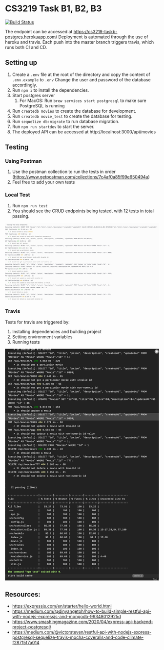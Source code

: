 # CS3219 Task B1, B2, B3

[![Build Status](https://app.travis-ci.com/keane-123/cs3219-taskb.svg?token=MaHWy7usFLCw5aP2t2ft&branch=master)](https://app.travis-ci.com/keane-123/cs3219-taskb)

The endpoint can be accessed at https://cs3219-taskb-postgres.herokuapp.com/
Deployment is automated through the use of heroku and travis. Each push into the master branch triggers travis, which runs both CI and CD.

## Setting up
1. Create a `.env` file at the root of the directory and copy the content of `.env.example` to `.env` Change the user and password of the database accordingly. 
2. Run `npm i` to install the dependencies. 
3. Start postgres server
   1. For MacOS: Run `brew services start postgresql` to make sure PostgreSQL is running
4. Run `createdb movies` to create the database for development. 
5. Run `createdb movie_test` to create the database for testing. 
6. Run `sequelize db:migrate` to run database migration. 
7. Run `npm run startdev` to start the server.
8. The deployed API can be accessed at http://localhost:3000/api/movies

## Testing

### Using Postman
1. Use the postman collection to run the tests in order (https://www.getpostman.com/collections/7c4af0a85f99e650494a)
2. Feel free to add your own tests

### Local Test
1. Run `npm run test`
2. You should see the CRUD endpoints being tested, with 12 tests in total passing.

![img.png](localTests.png)

### Travis
Tests for travis are triggered by:
1. Installing dependencies and building project
2. Setting environment variables
3. Running tests

![img.png](travisTests.png)


## Resources:
* https://expressjs.com/en/starter/hello-world.html
* https://medium.com/@dinyangetoh/how-to-build-simple-restful-api-with-nodejs-expressjs-and-mongodb-99348012925d
* https://www.smashingmagazine.com/2020/04/express-api-backend-project-postgresql/
* https://medium.com/@victorsteven/restful-api-with-nodejs-express-postgresql-sequelize-travis-mocha-coveralls-and-code-climate-f28715f7a014

